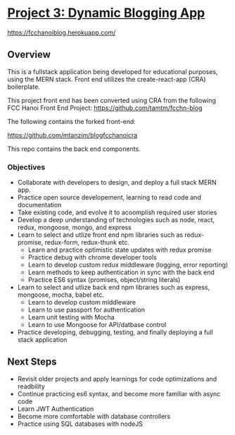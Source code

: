 # [Project 3: Dynamic Blogging App](https://fcchanoiblog.herokuapp.com/)

<https://fcchanoiblog.herokuapp.com/>

## Overview

This is a fullstack application being developed for educational purposes, using the MERN stack. Front end utilizes the create-react-app (CRA) boilerplate.

This project front end has been converted using CRA from the following FCC Hanoi Front End Project:
<https://github.com/tamtm/fcchn-blog>

The following contains the forked front-end:

<https://github.com/mtanzim/blogfcchanoicra>

This repo contains the back end components.


### Objectives

* Collaborate with developers to design, and deploy a full stack MERN app.
* Practice open source developement, learning to read code and documentation
* Take existing code, and evolve it to acoomplish required user stories
* Develop a deep understanding of technologies such as node, react, redux, mongoose, mongo, and express
* Learn to select and utlize front end npm libraries such as redux-promise, redux-form, redux-thunk etc.
  * Learn and practice optimistic state updates with redux promise
  * Practice debug with chrome developer tools
  * Learn to develop custom redux middleware (logging, error reporting)
  * Learn methods to keep authentication in sync with the back end
  * Practice ES6 syntax (promises, object/string literals)
* Learn to select and utlize back end npm libraries such as express, mongoose, mocha, babel etc.
  * Learn to develop custom middleware
  * Learn to use passport for authentication
  * Learn unit testing with Mocha
  * Learn to use Mongoose for API/datbase control
* Practice developing, debugging, testing, and finally deploying a full stack application

## Next Steps

* Revisit older projects and apply learnings for code optimizations and readbility
* Continue practicing es6 syntax, and become more familiar with async code
* Learn JWT Authentication
* Become more comfortable with database controllers
* Practice using SQL databases with nodeJS